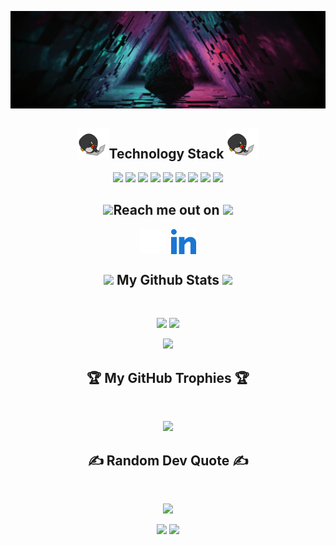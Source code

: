 <p align = "center">
    <img src="img/background.jpg"/>

<h2 align = "center">
    <img src="img/laptop.gif" width="50"/>Technology Stack <img src="img/laptop.gif" width="50"/>
</h2>
<p align = "center">
    <img src="https://img.shields.io/badge/C-00599C?style=flat-square&logo=c"/>
    <img src="https://img.shields.io/badge/-C Sharp-430098?style=flat-square&logo=C Sharp&logoColor=239120"/>
    <img src="https://img.shields.io/badge/-Python-00599C?style=flat-square&logo=Python&logoColor=ffd343"/>
    <img src="https://img.shields.io/badge/-Unity-E34A86?style=flat-square&logo=Unity&logoColor=FFFFFF"/>
    <img src="https://img.shields.io/badge/-VS-141321?style=flat-square&logo=Visual Studio&logoColor=5C2D91"/>
    <img src="https://img.shields.io/badge/-VS Code-563D7C?style=flat-square&logo=Visual Studio Code&logoColor=007ACC"/>
    <img src="https://img.shields.io/badge/-Trello-black?style=flat-square&logo=Trello&logoColor=454e5f"/>
    <img src="https://img.shields.io/badge/-Git-black?style=flat-square&logo=git"/>
    <img src="https://img.shields.io/badge/-GitHub-black?style=flat-square&logo=github"/>
</p>
    

<h2 align = "center">
    <img src="https://media0.giphy.com/media/jqNPzdTTxQfOgOqpO4/source.gif" width="50">Reach me out on <img src="https://media0.giphy.com/media/jqNPzdTTxQfOgOqpO4/source.gif" width="50">
</h2>
<p align="center" style="display: flex; justify-content: center; align-items: center;">
    <a href="https://github.com/yoinqui" target="_blank" style="width: 10%;">
        <img align="center" src="img/github.svg" alt="yoinqui" height="40" width="40" />
    </a>
    <a href="https://www.linkedin.com/in/yoann-inquimbert-b01697146/" target="_blank" style="width: 10%;">
        <img align="center" src="img/linked-in-alt.svg" height="40" width="40" />
    </a>
</p>

<h2 align = "center">
    <img src="https://media.giphy.com/media/VgCDAzcKvsR6OM0uWg/giphy.gif" width="50"> My Github Stats <img src="https://media.giphy.com/media/VgCDAzcKvsR6OM0uWg/giphy.gif" width="50">
</h2>

<br>

<p align = "center">
    <img src = "https://github-readme-stats.vercel.app/api?username=yoinqui&line_height=27&show_icons=true&theme=radical&hide_border=true">
    <img src = "https://github-readme-stats.vercel.app/api/top-langs/?username=yoinqui&langs_count=3&show_icons=true&theme=radical&hide_border=true">
</a>
<p align = center>
    <img src = "https://github-readme-streak-stats.herokuapp.com/?user=yoinqui&theme=radical&hide_border=true">
</p>

<h2 align = "center">
    🏆 My GitHub Trophies 🏆
</h2>

<br>

<p align = "center">
    <img src = "https://github-profile-trophy.vercel.app/?username=yoinqui&theme=onedark&no-frame=false&no-bg=false&margin-w=4">
</a>

<h2 align = "center">
    ✍️ Random Dev Quote ✍️
</h2>

<br>

<p align = "center">
    <img src = "https://quotes-github-readme.vercel.app/api?type=horizontal&theme=dark">
</a>

<br>

<p align = "center">
    <img src = "https://hits.seeyoufarm.com/api/count/incr/badge.svg?url=https%3A%2F%2Fgithub.com%2Fyoinqui%2Fhit-counter&count_bg=%2300A4FF&title_bg=%23555555&icon=github.svg&icon_color=%23FFFFFF&title=Profil+View&edge_flat=false">
    <img src = "https://hits.seeyoufarm.com/api/count/incr/badge.svg?url=https%3A%2F%2Fyoinqui.github.io%2Fhit-counter&count_bg=%2379C83D&title_bg=%23555555&icon=internetexplorer.svg&icon_color=%23E7E7E7&title=Website+View&edge_flat=false">
</a>
